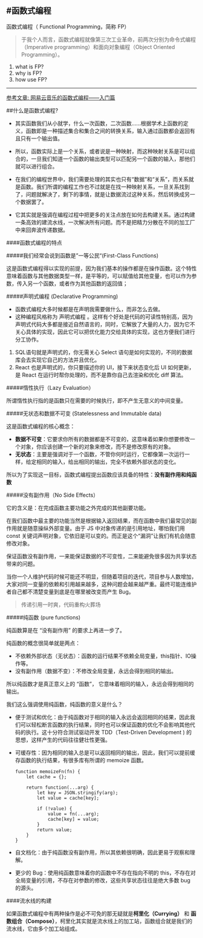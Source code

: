 #函数式编程
---
函数式编程（ Functional Programming，简称 FP）
> 于我个人而言，函数式编程就像第三次工业革命，前两次分别为命令式编程（Imperative programming）和面向对象编程（Object Oriented Programming）。
1. what is FP?
2. why is FP?
3. how use FP?
---

 [参考文章: 网易云音乐的函数式编程——入门篇](https://zhuanlan.zhihu.com/p/81302150)

##什么是函数式编程?

 - 其实函数我们从小就学，什么一次函数，二次函数……根据学术上函数的定义，函数即是一种描述集合和集合之间的转换关系，输入通过函数都会返回有且只有一个输出值。 

 - 所以，函数实际上是一个关系，或者说是一种映射，而这种映射关系是可以组合的，一旦我们知道一个函数的输出类型可以匹配另一个函数的输入，那他们就可以进行组合。

 - 在我们的编程世界中，我们需要处理的其实也只有“数据”和“关系”，而关系就是函数。我们所谓的编程工作也不过就是在找一种映射关系，一旦关系找到了，问题就解决了，剩下的事情，就是让数据流过这种关系，然后转换成另一个数据罢了。

 - 它其实就是强调在编程过程中把更多的关注点放在如何去构建关系。通过构建一条高效的建流水线，一次解决所有问题。而不是把精力分散在不同的加工厂中来回奔波传递数据。

####函数式编程的特点

#####我们经常会说到函数是”一等公民“(First-Class Functions)

这是函数式编程得以实现的前提，因为我们基本的操作都是在操作函数。这个特性意味着函数与其他数据类型一样，是平等的，可以赋值给其他变量，也可以作为参数，传入另一个函数，或者作为其他函数的返回值；

#####声明式编程 (Declarative Programming)

 - 函数式编程大多时候都是在声明我需要做什么，而非怎么去做。
 - 这种编程风格称为 声明式编程 。这样有个好处是代码的可读性特别高，因为声明式代码大多都是接近自然语言的，同时，它解放了大量的人力，因为它不关心具体的实现，因此它可以把优化能力交给具体的实现，这也方便我们进行分工协作。

 1. SQL语句就是声明式的，你无需关心 Select 语句是如何实现的，不同的数据库会去实现它自己的方法并且优化。
 2. React 也是声明式的，你只要描述你的 UI，接下来状态变化后 UI 如何更新，是 React 在运行时帮你处理的，而不是靠你自己去渲染和优化 diff 算法。

#####惰性执行（Lazy Evaluation）

所谓惰性执行指的是函数只在需要的时候执行，即不产生无意义的中间变量。

#####无状态和数据不可变 (Statelessness and Immutable data)

这是函数式编程的核心概念：

 - **数据不可变**：它要求你所有的数据都是不可变的，这意味着如果你想要修改一个对象，你应该创建一个新的对象来修改，而不是修改原有的对象。
 - **无状态**：主要是强调对于一个函数，不管你何时运行，它都像第一次运行一样，给定相同的输入，给出相同的输出，完全不依赖外部状态的变化。

所以为了实现这一目标，函数式编程提出函数应该具备的特性：**没有副作用和纯函数**

#####没有副作用（No Side Effects）

它的含义是：在完成函数主要功能之外完成的其他副要功能。

在我们函数中最主要的功能当然是根据输入返回结果，而在函数中我们最常见的副作用就是随意操纵外部变量。由于 JS 中对象传递的是引用地址，哪怕我们用 const 关键词声明对象，它依旧是可以变的。而正是这个“漏洞”让我们有机会随意修改对象。

保证函数没有副作用，一来能保证数据的不可变性，二来能避免很多因为共享状态带来的问题。

当你一个人维护代码时候可能还不明显，但随着项目的迭代，项目参与人数增加，大家对同一变量的依赖和引用越来越多，这种问题会越来越严重。最终可能连维护者自己都不清楚变量到底是在哪里被改变而产生 Bug。

> 传递引用一时爽，代码重构火葬场

#####纯函数 (pure functions)

纯函数算是在 “没有副作用” 的要求上再进一步了。

纯函数的概念很简单就是两点：
 - 不依赖外部状态（无状态）：函数的运行结果不依赖全局变量，this指针、IO操作等。
 - 没有副作用（数据不变）：不修改全局变量，永远会得到相同的输出。

所以纯函数才是真正意义上的 “函数”， 它意味着相同的输入，永远会得到相同的输出。

我们这么强调使用纯函数，纯函数的意义是什么？
 - 便于测试和优化：由于纯函数对于相同的输入永远会返回相同的结果，因此我们可以轻松断言函数的执行结果，同时也可以保证函数的优化不会影响其他代码的执行。这十分符合测试驱动开发 TDD（Test-Driven Development ) 的思想，这样产生的代码往往健壮性更强。
 - 可缓存性：因为相同的输入总是可以返回相同的输出，因此，我们可以提前缓存函数的执行结果，有很多库有所谓的 memoize 函数。

    ```
    function memoizeFn(fn) {
        let cache = {};

        return function(...arg) {
            let key = JSON.stringify(arg);
            let value = cache[key];

            if (!value) {
                value = fn(...arg);
                cache[key] = value;
            }
            return value;
        }
    }
    ```
 - 自文档化：由于纯函数没有副作用，所以其依赖很明确，因此更易于观察和理解。
 - 更少的 Bug：使用纯函数意味着你的函数中不存在指向不明的 this，不存在对全局变量的引用，不存在对参数的修改，这些共享状态往往是绝大多数 bug 的源头。

####流水线的构建

如果函数式编程中有两种操作是必不可免的那无疑就是**柯里化（Currying）** 和 **函数组合（Compose）**，柯里化其实就是流水线上的加工站，函数组合就是我们的流水线，它由多个加工站组成。